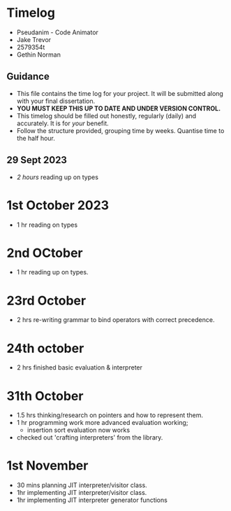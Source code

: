# Timelog

- Pseudanim - Code Animator
- Jake Trevor
- 2579354t
- Gethin Norman

## Guidance

- This file contains the time log for your project. It will be submitted along with your final dissertation.
- **YOU MUST KEEP THIS UP TO DATE AND UNDER VERSION CONTROL.**
- This timelog should be filled out honestly, regularly (daily) and accurately. It is for _your_ benefit.
- Follow the structure provided, grouping time by weeks. Quantise time to the half hour.

## 29 Sept 2023

- _2 hours_ reading up on types

# 1st October 2023

- 1 hr reading on types

# 2nd OCtober

- 1 hr reading up on types.

# 23rd October

- 2 hrs re-writing grammar to bind operators with correct precedence.

# 24th october

- 2 hrs finished basic evaluation & interpreter

# 31th October

- 1.5 hrs thinking/research on pointers and how to represent them.
- 1 hr programming work more advanced evaluation working;
  - insertion sort evaluation now works
- checked out 'crafting interpreters' from the library.

# 1st November

- 30 mins planning JIT interpreter/visitor class.
- 1hr implementing JIT interpreter/visitor class.
- 1hr implementing JIT interpreter generator functions
